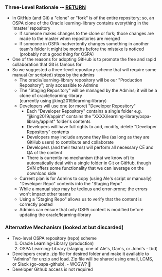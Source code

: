 ### Three-Level Rationale  -- [RETURN](README.md)

* In GitHub (and Git) a "clone" or "fork" is of the entire repository; so, an OSPA clone of the Oracle learning-library contains everything in the 'master' repository
  * If someone makes changes to the clone or fork; those changes are made to the master when repositories are merged
  * If someone in OSPA inadvertently changes something in another team's folder it might be months before the mistake is noticed (probably not a good thing for OSPA)
* One of the reasons for adopting GitHub is to promote the free and rapid collaboration that Git is famous for
* So we suggested a three-level repository scheme that will require some manual (or scripted) steps by the admins
  * The oracle/learning-library repository will be our "Production Repository"; only accessible to Admins
  * The "Staging Repository" will be managed by the Admins; it will be a clone of oracle/learning-library 
<br/>(currently using jjking2019/learning-library)
  * Developers will use one (or more) "Developer Repository" 
    * Each "Developer Repository" contains a single folder e.g. "jjking2019/appint" contains the "XXXX/learning-library/ospa-library/appint" folder's contents
    * Developers will have full rights to add, modify, delete "Developer Repository" contents
    * Developers may include anyone they like (as long as they are GitHub users) to contribute and collaborate
    * Developers (and their teams) will perform all necessary CE and QA of the content
    * There is currently no mechanism (that we know of) to automatically deal with a single folder in Git or GitHub, though SVN offers some functionality that we can leverage on the download side
  * Current plan is for Admins to copy (using Ale's script or manually) "Developer Repo" contents into the "Staging Repo"
   * While a manual step may be tedious and error-prone; the errors won't impact other teams
  * Using a "Staging Repo" allows us to verify that the content is correctly posted
  * Admins can ensure that only OSPA content is modified before updating the oracle/learning-library



### Alternative Mechanism (looked at but discarded)
* Two-level OSPA repository (repo) scheme
   1. Oracle Learning-Library (production)
   1. OSPA Learning-Library (staging, one of Ale's, Dan's, or John's - tbd)
* Developers create .zip file for desired folder and make it available to "Admins" for unzip and load. Zip file will be shared using email, LCMS, or Slack (go-ospa-github). - WCGW? :pray:
* Developer Github access is not required